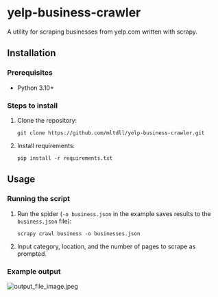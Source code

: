 # yelp-business-crawler
A utility for scraping businesses from yelp.com written with scrapy. 

## Installation

### Prerequisites
* Python 3.10+

### Steps to install
1. Clone the repository:
   ```shell
   git clone https://github.com/mltdll/yelp-business-crawler.git
   ```
2. Install requirements:
   ```shell
   pip install -r requirements.txt
   ```

## Usage
### Running the script
1. Run the spider (`-o business.json` in the example saves results
   to the `business.json` file):
   ```shell
   scrapy crawl business -o businesses.json 
   ```
2. Input category, location, and the number of pages to scrape as prompted.

### Example output
![output_file_image.jpeg](exfi2Foutput_file_image.jpeg)